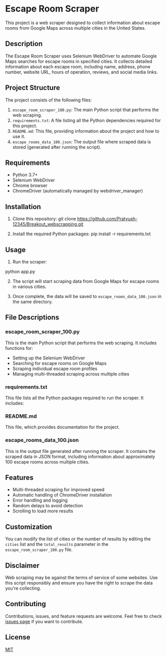 # Escape Room Scraper

This project is a web scraper designed to collect information about escape rooms from Google Maps across multiple cities in the United States.

## Description

The Escape Room Scraper uses Selenium WebDriver to automate Google Maps searches for escape rooms in specified cities. It collects detailed information about each escape room, including name, address, phone number, website URL, hours of operation, reviews, and social media links.

## Project Structure

The project consists of the following files:

1. `escape_room_scraper_100.py`: The main Python script that performs the web scraping.
2. `requirements.txt`: A file listing all the Python dependencies required for this project.
3. `README.md`: This file, providing information about the project and how to use it.
4. `escape_rooms_data_100.json`: The output file where scraped data is stored (generated after running the script).

## Requirements

- Python 3.7+
- Selenium WebDriver
- Chrome browser
- ChromeDriver (automatically managed by webdriver_manager)

## Installation

1. Clone this repository:
git clone https://github.com/Pratyush-12345/Breakout_webscrapping.git 


2. Install the required Python packages:
pip install -r requirements.txt


## Usage

1. Run the scraper:

python app.py


2. The script will start scraping data from Google Maps for escape rooms in various cities.

3. Once complete, the data will be saved to `escape_rooms_data_100.json` in the same directory.

## File Descriptions

### escape_room_scraper_100.py

This is the main Python script that performs the web scraping. It includes functions for:
- Setting up the Selenium WebDriver
- Searching for escape rooms on Google Maps
- Scraping individual escape room profiles
- Managing multi-threaded scraping across multiple cities

### requirements.txt

This file lists all the Python packages required to run the scraper. It includes:


### README.md

This file, which provides documentation for the project.

### escape_rooms_data_100.json

This is the output file generated after running the scraper. It contains the scraped data in JSON format, including information about approximately 100 escape rooms across multiple cities.

## Features

- Multi-threaded scraping for improved speed
- Automatic handling of ChromeDriver installation
- Error handling and logging
- Random delays to avoid detection
- Scrolling to load more results

## Customization

You can modify the list of cities or the number of results by editing the `cities` list and the `total_results` parameter in the `escape_room_scraper_100.py` file.

## Disclaimer

Web scraping may be against the terms of service of some websites. Use this script responsibly and ensure you have the right to scrape the data you're collecting.

## Contributing

Contributions, issues, and feature requests are welcome. Feel free to check [issues page](https://github.com/yourusername/escape-room-scraper/issues) if you want to contribute.

## License

[MIT](https://choosealicense.com/licenses/mit/)

